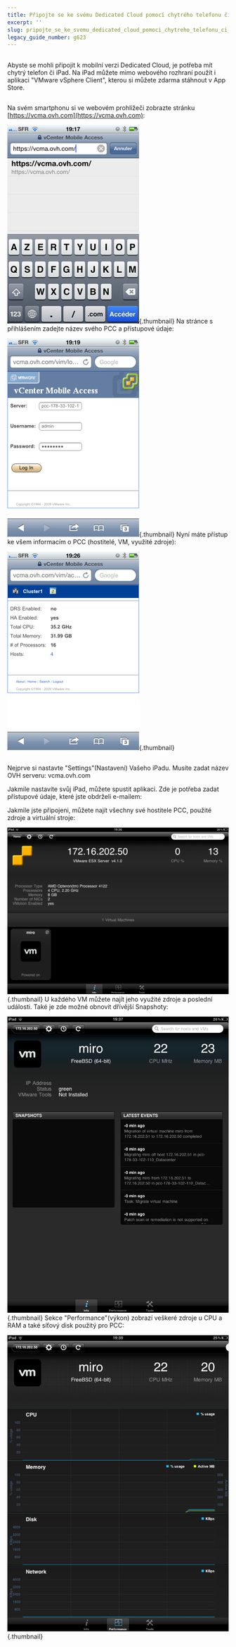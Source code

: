 ```yaml
---
title: Připojte se ke svému Dedicated Cloud pomocí chytrého telefonu či iPad.
excerpt: ''
slug: pripojte_se_ke_svemu_dedicated_cloud_pomoci_chytreho_telefonu_ci_ipad
legacy_guide_number: g623
---
```



## 
Abyste se mohli připojit k mobilní verzi Dedicated Cloud, je potřeba mít chytrý telefon či iPad. Na iPad můžete mimo webového rozhraní použít i aplikaci "VMware vSphere Client", kterou si můžete zdarma stáhnout v App Store.


## 
Na svém smartphonu si ve webovém prohlížeči zobrazte stránku
[https://vcma.ovh.com](https://vcma.ovh.com):

![](images/img_148.jpg){.thumbnail}
Na stránce s přihlášením zadejte název svého PCC a přístupové údaje:

![](images/img_149.jpg){.thumbnail}
Nyní máte přístup ke všem informacím o PCC (hostitelé, VM, využité zdroje):

![](images/img_150.jpg){.thumbnail}


## 
Nejprve si nastavte "Settings"(Nastavení) Vašeho iPadu. Musíte zadat název OVH serveru: vcma.ovh.com

 
Jakmile nastavíte svůj iPad, můžete spustit aplikaci. Zde je potřeba zadat přístupové údaje, které jste obdrželi e-mailem:

 
Jakmile jste připojeni, můžete najít všechny své hostitele PCC, použité zdroje a virtuální stroje:

![](images/img_152.jpg){.thumbnail}
U každého VM můžete najít jeho využité zdroje a poslední události. Také je zde možné obnovit dřívější Snapshoty:

![](images/img_153.jpg){.thumbnail}
Sekce "Performance"(výkon) zobrazí veškeré zdroje u CPU a RAM a také síťový disk použitý pro PCC:

![](images/img_154.jpg){.thumbnail}

